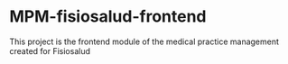 # MPM-fisiosalud-frontend
This project is the frontend module of the medical practice management created for Fisiosalud
